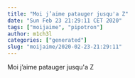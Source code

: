 ```yaml
---
title: "Moi j’aime patauger jusqu'a Z"
date: "Sun Feb 23 21:29:11 CET 2020"
tags: ["moijaime", "pipotron"]
author: m1ch3l
categories: ["generated"]
slug: "moijaime/2020-02-23-21:29:11"
---
```


Moi j’aime patauger jusqu'a Z
